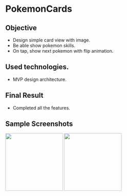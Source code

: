 # PokemonCards

## Objective
- Design simple card view with image.
- Be able show pokemon skills.
- On tap, show next pokemon with flip animation.

## Used technologies.
- MVP design architecture.

## Final Result

- Completed all the features.


## Sample Screenshots

<img src="https://user-images.githubusercontent.com/60729121/161397456-3e6cc52c-dfd9-4b1b-85ed-30728cd0b642.png" width="180"  align="left" />
<img src="https://user-images.githubusercontent.com/60729121/161397459-72a01e60-423e-4b75-8e6c-e5614553dd0f.png" width="180"  align="left" />
